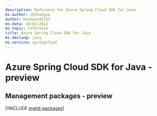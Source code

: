 ```yaml
---
description: Reference for Azure Spring Cloud SDK for Java
ms.author: zhihaoguo
author: backwind1233
ms.data: 10/03/2022
ms.topic: reference
title: Azure Spring Cloud SDK for Java
ms.devlang: java
ms.service: springcloud
---
```

# Azure Spring Cloud SDK for Java - preview

## Management packages - preview
[!INCLUDE [mgmt-packages](spring-cloud-mgmt-index.md)]